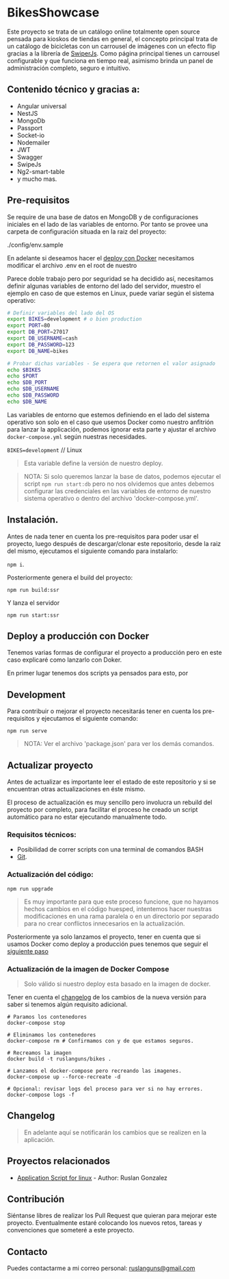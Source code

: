 # BikesShowcase

Este proyecto se trata de un catálogo online totalmente open source pensada para kioskos de tiendas en general, el concepto principal trata de un catálogo de bicicletas con un carrousel de imágenes con un efecto flip gracias a la librería de [SwiperJs](https://swiperjs.com). Como página principal tienes un carrousel configurable y que funciona en tiempo real, asimismo brinda un panel de administración completo, seguro e intuitivo.

## Contenido técnico y gracias a:

- Angular universal
- NestJS
- MongoDb
- Passport
- Socket-io
- Nodemailer
- JWT
- Swagger
- SwipeJs
- Ng2-smart-table
- y mucho mas.

## Pre-requisitos

Se require de una base de datos en MongoDB y de configuraciones iniciales en el lado de las variables de entorno. Por tanto se provee una carpeta de configuración situada en la raiz del proyecto:

./config/env.sample

En adelante si deseamos hacer el [deploy con Docker](#deploy-a-producción-con-docker) necesitamos modificar el archivo .env en el root de nuestro

Parece doble trabajo pero por seguridad se ha decidido así, necesitamos definir algunas variables de entorno del lado del servidor, muestro el ejemplo en caso de que estemos en Linux, puede variar según el sistema operativo:

```bash
# Definir variables del lado del OS
export BIKES=development # o bien production
export PORT=80
export DB_PORT=27017
export DB_USERNAME=cash
export DB_PASSWORD=123
export DB_NAME=bikes

# Probar dichas variables - Se espera que retornen el valor asignado
echo $BIKES
echo $PORT
echo $DB_PORT
echo $DB_USERNAME
echo $DB_PASSWORD
echo $DB_NAME
```

Las variables de entorno que estemos definiendo en el lado del sistema operativo son solo en el caso que usemos Docker como nuestro anfitrión para lanzar la applicación, podemos ignorar esta parte y ajustar el archivo `docker-compose.yml` según nuestras necesidades.

`BIKES=development` // Linux

> Esta variable define la versión de nuestro deploy.

> NOTA: Si solo queremos lanzar la base de datos, podemos ejecutar el script `npm run start:db` pero no nos olvidemos que antes debemos configurar las credenciales en las variables de entorno de nuestro sistema operativo o dentro del archivo 'docker-compose.yml'.

## Instalación.

Antes de nada tener en cuenta los pre-requisitos para poder usar el proyecto, luego después de descargar/clonar este repositorio, desde la raiz del mismo, ejecutamos el siguiente comando para instalarlo:

`npm i`.

Posteriormente genera el build del proyecto:

`npm run build:ssr`

Y lanza el servidor

`npm run start:ssr`

## Deploy a producción con Docker

Tenemos varias formas de configurar el proyecto a producción pero en este caso explicaré como lanzarlo con Doker.

En primer lugar tenemos dos scripts ya pensados para esto, por

## Development

Para contribuir o mejorar el proyecto necesitarás tener en cuenta los pre-requisitos y ejecutamos el siguiente comando:

`npm run serve`

> NOTA: Ver el archivo 'package.json' para ver los demás comandos.

## Actualizar proyecto

Antes de actualizar es importante leer el estado de este repositorio y si se encuentran otras actualizaciones en éste mismo.

El proceso de actualización es muy sencillo pero involucra un rebuild del proyecto por completo, para facilitar el proceso he creado un script automático para no estar ejecutando manualmente todo.

### Requisitos técnicos:

- Posibilidad de correr scripts con una terminal de comandos BASH
- [Git](https://git-scm.com/).

### Actualización del código:

`npm run upgrade`

> Es muy importante para que este proceso funcione, que no hayamos hechos cambios en el código huesped, intentemos hacer nuestras modificaciones en una rama paralela o en un directorio por separado para no crear conflictos innecesarios en la actualización.

Posteriormente ya solo lanzamos el proyecto, tener en cuenta que si usamos Docker como deploy a producción pues tenemos que seguir el [siguiente paso](#actualización-de-la-imagen-de-docker)

### Actualización de la imagen de Docker Compose

> Solo válido si nuestro deploy esta basado en la imagen de docker.

Tener en cuenta el [changelog](#changelog) de los cambios de la nueva versión para saber si tenemos algún requisito adicional.

```
# Paramos los contenedores
docker-compose stop

# Eliminamos los contenedores
docker-compose rm # Confirmamos con y de que estamos seguros.

# Recreamos la imagen
docker build -t ruslanguns/bikes .

# Lanzamos el docker-compose pero recreando las imagenes.
docker-compose up --force-recreate -d

# Opcional: revisar logs del proceso para ver si no hay errores.
docker-compose logs -f
```

## Changelog

> En adelante aquí se notificarán los cambios que se realizen en la aplicación.

## Proyectos relacionados

- [Application Script for linux](https://github.com/ruslanguns/linux-application-shortcut) - Author: Ruslan Gonzalez

## Contribución

Siéntanse libres de realizar los Pull Request que quieran para mejorar este proyecto. Eventualmente estaré colocando los nuevos retos, tareas y convenciones que someteré a este proyecto.

## Contacto

Puedes contactarme a mi correo personal: ruslanguns@gmail.com
